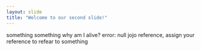 ```yaml
---
layout: slide
title: "Welcome to our second slide!"
---
```

something something why am I alive?
error: null jojo reference, assign your reference to refear to something
